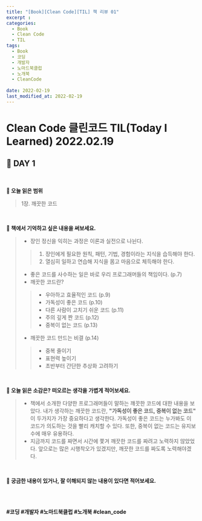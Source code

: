 ```yaml
---
title: "[Book][Clean Code][TIL] 책 리뷰 01"
excerpt : 
categories:
  - Book
  - Clean Code
  - TIL
tags:
  - Book
  - 코딩
  - 개발자
  - 노마드북클럽
  - 노개북
  - CleanCode
  
date: 2022-02-19
last_modified_at: 2022-02-19
---
```

# Clean Code 클린코드 TIL(Today I Learned) 2022.02.19
## 📖 DAY 1
<br/>

**📝 오늘 읽은 범위** <br/>
> 1장. 깨끗한 코드

<br/>

**📝 책에서 기억하고 싶은 내용을 써보세요.** <br/>
> - 장인 정신을 익히는 과정은 이론과 실전으로 나뉜다. 
>> 1. 장인에게 필요한 원칙, 패턴, 기법, 경험이라는 지식을 습득해야 한다. 
>> 2. 열심히 일하고 연습해 지식을 몸고 마음으로 체득해야 한다.
> - 좋은 코드를 사수하는 일은  바로 우리 프로그래머들의 책임이다. (p.7)
> - 깨끗한 코드란?
>> - 우아하고 효율적인 코드 (p.9)
>> - 가독성이 좋은 코드 (p.10)
>> - 다른 사람이 고치기 쉬운 코드 (p.11)
>> - 주의 깊게 짠 코드 (p.12)
>> - 중복이 없는 코드 (p.13)
> - 깨끗한 코드 만드는 비결  (p.14)
>> - 중복 줄이기
>> - 표현력 높이기
>> - 초반부터 간단한 추상화 고려하기

<br/>

**📝 오늘 읽은 소감은? 떠오르는 생각을 가볍게 적어보세요.** <br/>
> - 책에서 소개한 다양한 프로그래머들이 말하는 꺠끗한 코드에 대한 내용을 보았다. 내가 생각하는 깨끗한 코드란, **"가독성이 좋은 코드, 중복이 없는 코드"** 이 두가지가 가장 중요하다고 생각한다. 가독성이 좋은 코드는 누가봐도 이 코드가 의도하는 것을 빨리 캐치할 수 있다. 또한, 중복이 없는 코드는 유지보수에 매우 유용하다.  
> - 지금까지 코드를 짜면서 시간에 쫓겨 깨끗한 코드를 짜려고 노력하지 않았었다. 앞으로는 많은 시행착오가 있겠지만, 깨끗한 코드를 짜도록 노력해야겠다.

<br/>

**📝 궁금한 내용이 있거나, 잘 이해되지 않는 내용이 있다면 적어보세요.** <br/>


<br/><br/>

**#코딩 #개발자 #노마드북클럽 #노개북 #clean_code**
